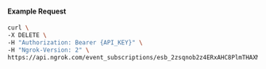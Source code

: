<!-- Code generated for API Clients. DO NOT EDIT. -->

#### Example Request

```bash
curl \
-X DELETE \
-H "Authorization: Bearer {API_KEY}" \
-H "Ngrok-Version: 2" \
https://api.ngrok.com/event_subscriptions/esb_2zsqnob2z4ERxAHC8PlmTHAXM6O/sources/ip_policy_updated.v0
```
